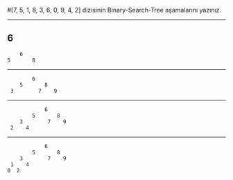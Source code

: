 #[7, 5, 1, 8, 3, 6, 0, 9, 4, 2] dizisinin Binary-Search-Tree aşamalarını yazınız.

---
6
---
        6
    5       8
---

            6
        5       8  
     3        7    9

--------


                6
            5       8  
        3        7    9
     2    4

---
                6
            5       8  
        3        7    9
     1    4
    0  2